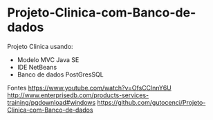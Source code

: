 ﻿# Projeto-Clinica-com-Banco-de-dados

Projeto Clinica usando:
- Modelo MVC Java SE
- IDE NetBeans
- Banco de dados PostGresSQL

Fontes  https://www.youtube.com/watch?v=OfsCClnnY6U
	http://www.enterprisedb.com/products-services-training/pgdownload#windows
	https://github.com/gutocenci/Projeto-Clinica-com-Banco-de-dados
